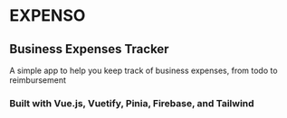 # EXPENSO
## Business Expenses Tracker

A simple app to help you keep track of business expenses, from todo to reimbursement

### Built with Vue.js, Vuetify, Pinia, Firebase, and Tailwind